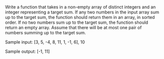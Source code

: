 Write a function that takes in a non-empty array of distinct integers 
and an integer representing a target sum. If any two numbers in the input 
array sum up to the target sum, the function should return them in an array, 
in sorted order. If no two numbers sum up to the target sum, the function 
should return an empty array. Assume that there will be at most one pair of 
numbers summing up to the target sum.

Sample input: [3, 5, -4, 8, 11, 1, -1, 6], 10

Sample output: [-1, 11]
